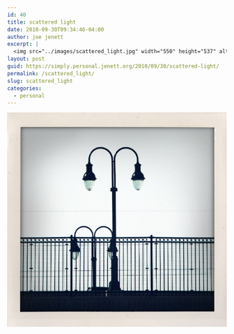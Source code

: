 ```yaml
---
id: 40
title: scattered light
date: 2010-09-30T09:34:46-04:00
author: joe jenett
excerpt: |
  <img src="../images/scattered_light.jpg" width="550" height="537" alt="scattered light" />
layout: post
guid: https://simply.personal.jenett.org/2010/09/30/scattered-light/
permalink: /scattered_light/
slug: scattered_light
categories:
  - personal
---
```

<img loading="lazy" src="../images/scattered_light.jpg" alt="scattered light" />